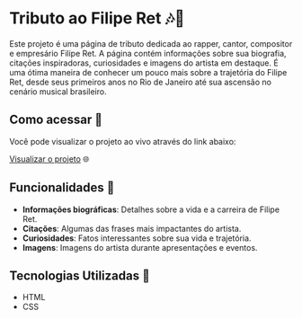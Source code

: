 # Tributo ao Filipe Ret 🎶🎤

Este projeto é uma página de tributo dedicada ao rapper, cantor, compositor e empresário Filipe Ret. A página contém informações sobre sua biografia, citações inspiradoras, curiosidades e imagens do artista em destaque. É uma ótima maneira de conhecer um pouco mais sobre a trajetória do Filipe Ret, desde seus primeiros anos no Rio de Janeiro até sua ascensão no cenário musical brasileiro.

## Como acessar 🔗

Você pode visualizar o projeto ao vivo através do link abaixo:

[Visualizar o projeto](https://leandro-colares.github.io/tributo-filipe-ret/) 🌐

## Funcionalidades 🌟
- **Informações biográficas**: Detalhes sobre a vida e a carreira de Filipe Ret.
- **Citações**: Algumas das frases mais impactantes do artista.
- **Curiosidades**: Fatos interessantes sobre sua vida e trajetória.
- **Imagens**: Imagens do artista durante apresentações e eventos.

## Tecnologias Utilizadas 🚀
- HTML
- CSS
